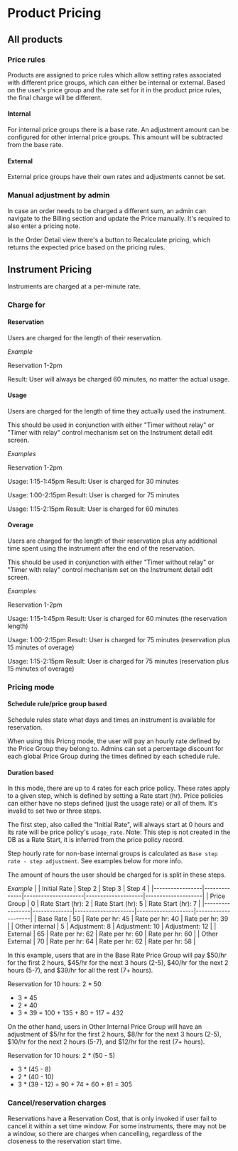 # Product Pricing
## All products
### Price rules
Products are assigned to price rules which allow setting rates associated with different price groups, which can either be internal or external. Based on the user's price group and the rate set for it in the product price rules, the final charge will be different.

#### Internal
For internal price groups there is a base rate. An adjustment amount can be configured for other internal price groups. This amount will be subtracted from the base rate.

#### External
External price groups have their own rates and adjustments cannot be set.

### Manual adjustment by admin
In case an order needs to be charged a different sum, an admin can navigate to the Billing section and update the Price manually. It's required to also enter a pricing note.

In the Order Detail view there's a button to Recalculate pricing, which returns the expected price based on the pricing rules.

## Instrument Pricing

Instruments are charged at a per-minute rate.

### Charge for

#### Reservation

Users are charged for the length of their reservation.

_Example_

Reservation 1-2pm

Result: User will always be charged 60 minutes, no matter the actual usage.

#### Usage

Users are charged for the length of time they actually used the instrument.

This should be used in conjunction with either "Timer without relay" or "Timer with relay"
control mechanism set on the Instrument detail edit screen.

_Examples_

Reservation 1-2pm

Usage: 1:15-1:45pm
Result: User is charged for 30 minutes

Usage: 1:00-2:15pm
Result: User is charged for 75 minutes

Usage: 1:15-2:15pm
Result: User is charged for 60 minutes

#### Overage

Users are charged for the length of their reservation plus any additional time spent
using the instrument after the end of the reservation.

This should be used in conjunction with either "Timer without relay" or "Timer with relay"
control mechanism set on the Instrument detail edit screen.

_Examples_

Reservation 1-2pm

Usage: 1:15-1:45pm
Result: User is charged for 60 minutes (the reservation length)

Usage: 1:00-2:15pm
Result: User is charged for 75 minutes (reservation plus 15 minutes of overage)

Usage: 1:15-2:15pm
Result: User is charged for 75 minutes (reservation plus 15 minutes of overage)

### Pricing mode
#### Schedule rule/price group based
Schedule rules state what days and times an instrument is available for reservation.

When using this Pricng mode, the user will pay an hourly rate defined by the Price Group they belong to.  Admins can set a percentage discount for each global Price Group during the times defined by each schedule rule.

#### Duration based
In this mode, there are up to 4 rates for each price policy. These rates apply to a given step, which is defined by setting a Rate start (hr). Price policies can either have no steps defined (just the usage rate) or all of them. It's invalid to set two or three steps.

The first step, also called the "Initial Rate", will always start at 0 hours and its rate will be price policy's `usage_rate`. Note: This step is not created in the DB as a Rate Start, it is inferred from the price policy record.

Step hourly rate for non-base internal groups is calculated as `Base step rate - step adjustment`.  See examples below for more info.

The amount of hours the user should be charged for is split in these steps.

_Example_
|                 | Initial Rate | Step 2              | Step 3             | Step 4             |
|-----------------|--------------|---------------------|--------------------|--------------------|
| Price Group     | 0	           | Rate Start (hr): 2	 | Rate Start (hr): 5	| Rate Start (hr): 7 |
|-----------------|--------------|---------------------|--------------------|--------------------|
| Base Rate       | 50	         | Rate per hr: 45     | Rate per hr: 40    |	Rate per hr: 39    |
| Other internal  | 5     	     | Adjustment:   8	   | Adjustment:  10	  | Adjustment:  12    |
| External        | 65           | Rate per hr: 62	   | Rate per hr: 60    | Rate per hr: 60    |
| Other External  | 70           | Rate per hr: 64	   | Rate per hr: 62	  | Rate per hr: 58    |

In this example, users that are in the Base Rate Price Group will pay $50/hr for the first 2 hours, $45/hr for the next 3 hours (2-5), $40/hr for the next 2 hours (5-7), and $39/hr for all the rest (7+ hours).

Reservation for 10 hours:
  2 * 50
+ 3 * 45
+ 2 * 40
+ 3 * 39
= 100 + 135 + 80 + 117 = 432

On the other hand, users in Other Internal Price Group will have an adjustment of $5/hr for the first 2 hours, $8/hr for the next 3 hours (2-5), $10/hr for the next 2 hours (5-7), and $12/hr for the rest (7+ hours).

Reservation for 10 hours:
  2 * (50 - 5)
+ 3 * (45 - 8)
+ 2 * (40 - 10)
+ 3 * (39 - 12)
= 90 + 74 + 60 + 81 = 305

### Cancel/reservation charges
Reservations have a Reservation Cost, that is only invoked if user fail to cancel it within a set time window. For some instruments, there may not be a window, so there are charges when cancelling, regardless of the closeness to the reservation start time.
